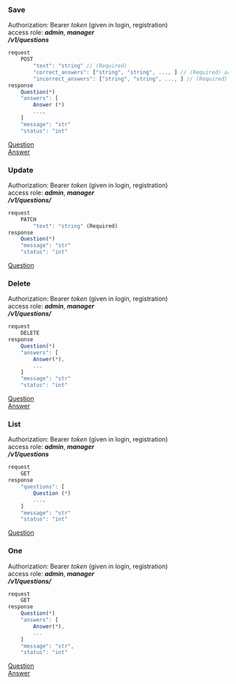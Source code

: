 ### Save   
Authorization: Bearer *token* (given in login, registration)   
access role: ***admin***, ***manager***   
***/v1/questions***   
```javascript
request
    POST
        "text": "string" // (Required)
        "correct_answers": ["string", "string", ..., ] // (Required) array of strings
        "incorrect_answers": ["string", "string", ..., ] // (Required) array of strings
response
    Question(*)
    "answers": [
        Answer (*)
        ...,
    ]
    "message": "str"
    "status": "int"
```
[Question](/docs/v1/objects.md#question)   
[Answer](/docs/v1/objects.md#answer)
### Update   
Authorization: Bearer *token* (given in login, registration)   
access role: ***admin***, ***manager***   
***/v1/questions/<id>***   
```javascript
request
    PATCH
        "text": "string" (Required)
response
    Question(*)
    "message": "str"
    "status": "int"
```
[Question](/docs/v1/objects.md#question)
### Delete   
Authorization: Bearer *token* (given in login, registration)    
access role: ***admin***, ***manager***   
***/v1/questions/<id>***   
```javascript
request
    DELETE
response
    Question(*)
    "answers": [
        Answer(*),
        ...
    ]
    "message": "str"
    "status": "int"
```
[Question](/docs/v1/objects.md#question)   
[Answer](/docs/v1/objects.md#answer)
### List   
Authorization: Bearer *token* (given in login, registration)   
access role: ***admin***, ***manager***   
***/v1/questions***   
```javascript
request
    GET
response
    "questions": [
        Question (*)
        ...,
    ]
    "message": "str"
    "status": "int"
```
[Question](/docs/v1/objects.md#question)
### One   
Authorization: Bearer *token* (given in login, registration)   
access role: ***admin***, ***manager***   
***/v1/questions/<id>***   
```javascript
request
    GET
response
    Question(*)
    "answers": [
        Answer(*),
        ...
    ]
    "message": "str",
    "status": "int"
```   
[Question](/docs/v1/objects.md#question)   
[Answer](/docs/v1/objects.md#answer)


